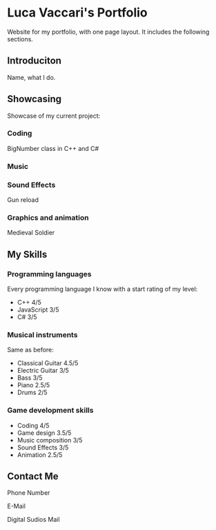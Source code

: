 # Luca Vaccari's Portfolio

Website for my portfolio, with one page layout. It includes the following sections.

## Introduciton
Name, what I do.

## Showcasing
Showcase of my current project:
### Coding
BigNumber class in C++ and C#
### Music

### Sound Effects
Gun reload
### Graphics and animation
Medieval Soldier

## My Skills
### Programming languages
Every programming language I know with a start rating of my level:
 - C++ 4/5
 - JavaScript 3/5
 - C# 3/5
### Musical instruments
Same as before:
 - Classical Guitar 4.5/5
 - Electric Guitar 3/5
 - Bass 3/5
 - Piano 2.5/5
 - Drums 2/5
### Game development skills
 - Coding 4/5
 - Game design 3.5/5
 - Music composition 3/5
 - Sound Effects 3/5
 - Animation 2.5/5
 
## Contact Me
Phone Number

E-Mail

Digital Sudios Mail
